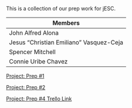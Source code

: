 This is a collection of our prep work for jESC.


|**Members**
|-----|
|John Alfred Alona|
|Jesus “Christian Emiliano” Vasquez-Ceja|
|Spencer Mitchell|
|Connie Uribe Chavez|

[Project: Prep #1](https://docs.google.com/document/d/1EtHAZUN86cC86ftgC1n-hLKnIfR0YIirIVXMpV6ifLI/edit#heading=h.p3bme67xoslt)

[Project: Prep #2](https://docs.google.com/document/d/1lKDqheP0nHwfTGAzhQi2phfWRGWo0xssKkaCiqKt3mU/edit)

[Project: Prep #4 Trello Link](https://trello.com/invite/b/vgJ6MNGc/ATTI9817764cb10998b1f4d9d19ab17aada886D99F62/jesc-solutions)
